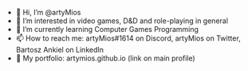 - 👋 Hi, I’m @artyMios
- 👀 I’m interested in video games, D&D and role-playing in general
- 🌱 I’m currently learning Computer Games Programming
- 📫 How to reach me:
artyMios#1614 on Discord, artyMios on Twitter, Bartosz Ankiel on LinkedIn
- 🎯 My portfolio: artymios.github.io (link on main profile)
